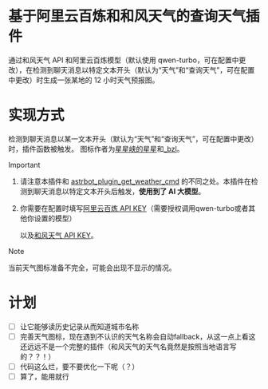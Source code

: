 # 基于阿里云百炼和和风天气的查询天气插件

通过和风天气 API 和阿里云百炼模型（默认使用 qwen-turbo，可在配置中更改），在检测到聊天消息以特定文本开头（默认为“天气”和“查询天气”，可在配置中更改）时生成一张某地的 12 小时天气预报图。

# 实现方式
检测到聊天消息以某一文本开头（默认为“天气”和“查询天气”，可在配置中更改）时，插件函数被触发。
图标作者为[星星峡的星星](https://www.iconfont.cn/user/detail?spm=a313x.search_index.0.d214f71f6.5af93a81LJ6prx&uid=353865&nid=zc3yXUmxY95I)和[_bzl](https://www.iconfont.cn/user/detail?spm=a313x.search_index.0.d214f71f6.5af93a81LJ6prx&uid=3937395&nid=8XMWPvgdm6bh)。

> [!IMPORTANT]
> 1. 请注意本插件和 [astrbot_plugin_get_weather_cmd](https://github.com/whzcc/astrbot_plugin_get_weather_cmd) 的不同之处。本插件在检测到聊天消息以特定文本开头后触发，**使用到了 AI 大模型**。
> 
> 2. 你需要在配置时填写[阿里云百炼 API KEY](https://bailian.console.aliyun.com/#/home)（需要授权调用qwen-turbo或者其他你设置的模型）
> 
>    以及[和风天气 API KEY](https://console.qweather.com/home?lang=zh)。

> [!NOTE]
> 当前天气图标准备不完全，可能会出现不显示的情况。

# 计划
- [ ] 让它能够读历史记录从而知道城市名称
- [ ] 完善天气图标，现在遇到不认识的天气名称会自动fallback，从这一点上看这还远远不是一个完整的插件（和风天气的天气名竟然是按照当地语言写的？？！）
- [ ] 代码这么烂，要不要优化一下呢（？）
- [ ] 算了，能用就行
